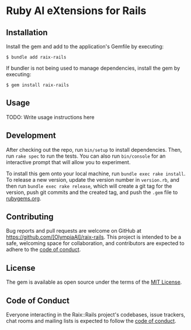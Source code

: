 # Ruby AI eXtensions for Rails


## Installation

Install the gem and add to the application's Gemfile by executing:

    $ bundle add raix-rails

If bundler is not being used to manage dependencies, install the gem by executing:

    $ gem install raix-rails

## Usage

TODO: Write usage instructions here

## Development

After checking out the repo, run `bin/setup` to install dependencies. Then, run `rake spec` to run the tests. You can also run `bin/console` for an interactive prompt that will allow you to experiment.

To install this gem onto your local machine, run `bundle exec rake install`. To release a new version, update the version number in `version.rb`, and then run `bundle exec rake release`, which will create a git tag for the version, push git commits and the created tag, and push the `.gem` file to [rubygems.org](https://rubygems.org).

## Contributing

Bug reports and pull requests are welcome on GitHub at https://github.com/[OlympiaAI]/raix-rails. This project is intended to be a safe, welcoming space for collaboration, and contributors are expected to adhere to the [code of conduct](https://github.com/[OlympiaAI]/raix-rails/blob/main/CODE_OF_CONDUCT.md).

## License

The gem is available as open source under the terms of the [MIT License](https://opensource.org/licenses/MIT).

## Code of Conduct

Everyone interacting in the Raix::Rails project's codebases, issue trackers, chat rooms and mailing lists is expected to follow the [code of conduct](https://github.com/[OlympiaAI]/raix-rails/blob/main/CODE_OF_CONDUCT.md).
